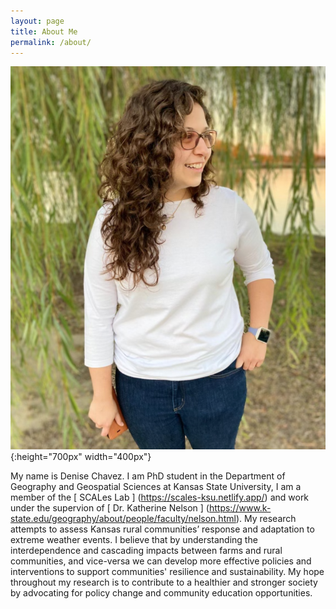 ```yaml
---
layout: page
title: About Me
permalink: /about/
---
```


![DCprofilpic](img/aboutMe_DC_Pic.png){:height="700px" width="400px"}

My name is Denise Chavez. I am PhD student in the Department of Geography and Geospatial Sciences at Kansas State University, I am a member of the  [ SCALes Lab ] (https://scales-ksu.netlify.app/) and work under the supervion of [ Dr. Katherine Nelson ] (https://www.k-state.edu/geography/about/people/faculty/nelson.html). My research attempts to assess Kansas rural communities’ response and adaptation to extreme weather events. I believe that by understanding the interdependence and cascading impacts between farms and rural communities, and vice-versa we can develop more effective policies and interventions to support communities' resilience and sustainability. My hope throughout my research is to contribute to a healthier and stronger society by advocating for policy change and community education opportunities.